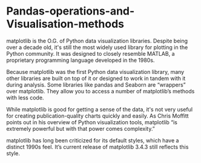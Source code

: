 # Pandas-operations-and-Visualisation-methods

matplotlib is the O.G. of Python data visualization libraries. Despite being over a decade old, it's still the most widely used library for plotting in the Python community. It was designed to closely resemble MATLAB, a proprietary programming language developed in the 1980s.

Because matplotlib was the first Python data visualization library, many other libraries are built on top of it or designed to work in tandem with it during analysis. Some libraries like pandas and Seaborn are “wrappers” over matplotlib. They allow you to access a number of matplotlib’s methods with less code.

While matplotlib is good for getting a sense of the data, it's not very useful for creating publication-quality charts quickly and easily. As Chris Moffitt points out in his overview of Python visualization tools, matplotlib “is extremely powerful but with that power comes complexity.”

matplotlib has long been criticized for its default styles, which have a distinct 1990s feel. It’s current release of matplotlib 3.4.3 still reflects this style.
